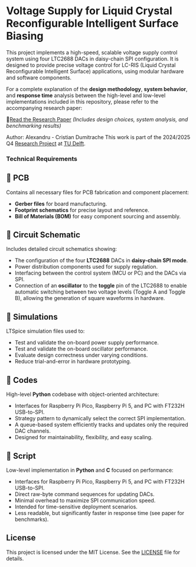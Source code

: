 # Voltage Supply for Liquid Crystal Reconfigurable Intelligent Surface Biasing

This project implements a high-speed, scalable voltage supply control system using four LTC2688 DACs in daisy-chain SPI configuration. It is designed to provide precise voltage control for LC-RIS (Liquid Crystal Reconfigurable Intelligent Surface) applications, using modular hardware and software components.

For a complete explanation of the **design methodology**, **system behavior**, and **response time** analysis between the high-level and low-level implementations included in this repository, please refer to the accompanying research paper:

📄[Read the Research Paper](https://example.com)
_(Includes design choices, system analysis, and benchmarking results)_

Author: Alexandru - Cristian Dumitrache
This work is part of the 2024/2025 Q4 [Research Project](https://github.com/TU-Delft-CSE/Research-Project) at [TU Delft](https://www.tudelft.nl/).

### Technical Requirements

## 📁 PCB

Contains all necessary files for PCB fabrication and component placement:
- **Gerber files** for board manufacturing.
- **Footprint schematics** for precise layout and reference.
- **Bill of Materials (BOM)** for easy component sourcing and assembly.

## 📁 Circuit Schematic

Includes detailed circuit schematics showing:
- The configuration of the four **LTC2688** DACs in **daisy-chain SPI mode**.
- Power distribution components used for supply regulation.
- Interfacing between the control system (MCU or PC) and the DACs via SPI.
- Connection of an **oscillator** to the **toggle** pin of the LTC2688 to enable automatic switching between two voltage levels (Toggle A and Toggle B), allowing the generation of square waveforms in hardware.

## 📁 Simulations

LTSpice simulation files used to:
- Test and validate the on-board power supply performance.
- Test and validate the on-board oscillator performance.
- Evaluate design correctness under varying conditions.
- Reduce trial-and-error in hardware prototyping.

## 📁 Codes

High-level **Python** codebase with object-oriented architecture:
- Interfaces for Raspberry Pi Pico, Raspberry Pi 5, and PC with FT232H USB-to-SPI.
- Strategy pattern to dynamically select the correct SPI implementation.
- A queue-based system efficiently tracks and updates only the required DAC channels.
- Designed for maintainability, flexibility, and easy scaling.

## 📁 Script

Low-level implementation in **Python** and **C** focused on performance:
- Interfaces for Raspberry Pi Pico, Raspberry Pi 5, and PC with FT232H USB-to-SPI.
- Direct raw-byte command sequences for updating DACs.
- Minimal overhead to maximize SPI communication speed.
- Intended for time-sensitive deployment scenarios.
- Less readable, but significantly faster in response time (see paper for benchmarks).

## License

This project is licensed under the MIT License. See the [LICENSE](./LICENSE) file for details.
